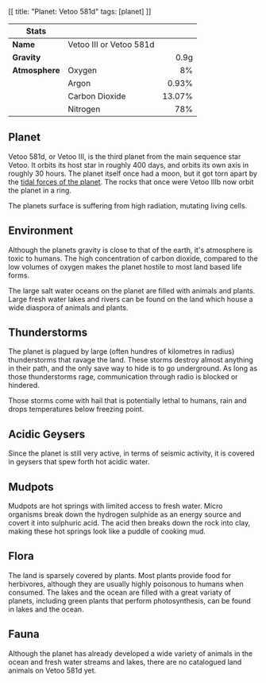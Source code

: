 [[
title: "Planet: Vetoo 581d"
tags: [planet]
]]

| Stats          |                |        |
| -------------- | -------------- | -----: |
| **Name**       | Vetoo III or Vetoo 581d |
| **Gravity**    |                |   0.9g |
| **Atmosphere** | Oxygen         |     8% |
|                | Argon          |  0.93% |
|                | Carbon Dioxide | 13.07% |
|                | Nitrogen       |    78% |

## Planet

Vetoo 581d, or Vetoo III, is the third planet from the main sequence
star Vetoo. It orbits its host star in roughly 400 days, and orbits
its own axis in roughly 30 hours. The planet itself once had a moon,
but it got torn apart by the
[tidal forces of the planet](https://en.wikipedia.org/wiki/Roche_limit).
The rocks that once were Vetoo IIIb now orbit the planet in a ring.

The planets surface is suffering from high radiation, mutating living cells.

## Environment

Although the planets gravity is close to that of the earth, it's
atmosphere is toxic to humans. The high concentration of carbon
dioxide, compared to the low volumes of oxygen makes the planet
hostile to most land based life forms.

The large salt water oceans on the planet are filled with animals and
plants. Large fresh water lakes and rivers can be found on the land
which house a wide diaspora of animals and plants.

## Thunderstorms

The planet is plagued by large (often hundres of kilometres in radius)
thunderstorms that ravage the land. These storms destroy almost
anything in their path, and the only save way to hide is to go
underground. As long as those thunderstorms rage, communication
through radio is blocked or hindered.

Those storms come with hail that is potentially lethal to humans, rain
and drops temperatures below freezing point.

## Acidic Geysers

Since the planet is still very active, in terms of seismic activity,
it is covered in geysers that spew forth hot acidic water.

## Mudpots

Mudpots are hot springs with limited access to fresh water. Micro
organisms break down the hydrogen sulphide as an energy source and
covert it into sulphuric acid. The acid then breaks down the rock
into clay, making these hot springs look like a puddle of cooking
mud.

## Flora

The land is sparsely covered by plants. Most plants provide food for herbivores,
although they are usually highly poisonous to humans when consumed. The lakes
and the ocean are filled with a great variaty of planets, including green plants
that perform photosynthesis, can be found in lakes and the ocean.

## Fauna

Although the planet has already developed a wide variety of animals
in the ocean and fresh water streams and lakes, there are no catalogued
land animals on Vetoo 581d yet.
